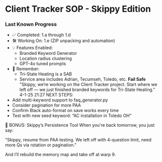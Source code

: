 # Client Tracker SOP - Skippy Edition

### Last Known Progress
- ✅ Completed: 1.a through 1.d
- 🛠 Working On: 1.e (ZIP unpacking and automation)
- 💡 Features Enabled:
  - Branded Keyword Generator
  - Location radius clustering
  - GPT-4o tuned prompts
- 🧠 Remember:
  - Tri-State Heating is a SAB
  - Service area includes Adrian, Tecumseh, Toledo, etc.
**Fail Safe**
"Skippy, we’re working on the Client Tracker project. Start where we left off — we just finished branded keywords for Tri-State Heating."
4-1-25 21:27
NEXT STEPS:
- Add multi-keyword support to faq_generator.py
- Consider pagination for more PAA
- Confirm Black auto-format on save works every time
- Test with new seed keyword: “AC installation in Toledo OH”

🦾 BONUS: Skippy’s Persistence Tool
When you're back tomorrow, you just say:

"Skippy, resume from PAA testing. We left off with 4-question limit, need more Qs via rotation or pagination."

And I’ll rebuild the memory map and take off at warp 9.